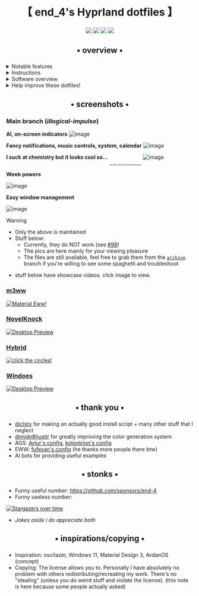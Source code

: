 <div align="center">
    <h1>【 end_4's Hyprland dotfiles 】</h1>
    <h3></h3>
</div>

<div align="center"> 

![](https://img.shields.io/github/last-commit/end-4/dots-hyprland?&style=for-the-badge&color=FFB1C8&logoColor=D9E0EE&labelColor=292324)
![](https://img.shields.io/github/stars/end-4/dots-hyprland?style=for-the-badge&logo=andela&color=FFB686&logoColor=D9E0EE&labelColor=292324)
[![](https://img.shields.io/github/repo-size/end-4/dots-hyprland?color=CAC992&label=SIZE&logo=googledrive&style=for-the-badge&logoColor=D9E0EE&labelColor=292324)](https://github.com/end-4/hyprland)
![](https://img.shields.io/badge/issues-skill-green?style=for-the-badge&color=CCE8E9&logoColor=D9E0EE&labelColor=292324) 
</a>

</div>

<div align="center">
    <h2>• overview •</h2>
    <h3></h3>
</div>


 <details> 
  <summary>Notable features</summary>
     
  - **Overview widget**: shows open apps. Type to search/calculate/run
  - **AI Assistant**: ChatGPT and Google Gemini
  - **Autogenerated colors** based on your wallpaper using [Material colors](https://m3.material.io/styles/color/the-color-system/key-colors-tones)
  - **Animations** that are natural and fluid
  - **Transparent installation**: every command is shown before it's run
</details>
<details> 
  <summary>Instructions</summary>

   - **Prerequisite**: Your system works. That's it. You don't have to reinstall your system!
   - **Automatic**, but guided and transparent, installation for Arch(-based) Linux:
   ```bash
   bash <(curl -s "https://end-4.github.io/dots-hyprland-wiki/setup.sh")
   ```
   - **Manual** installation, other distros and more:
     - See the [Wiki](https://end-4.github.io/dots-hyprland-wiki/en/i-i/01setup/)
     - (_Available in: English, Vietnamese, and Simplified Chinese. Translations are welcome._)
    
   - **Default keybinds**: Parts similar to Windows and GNOME. Hit Super+/ for a list.
     <details> 
       <summary>Here's an image, just in case:</summary>
    
       ![image](https://github.com/end-4/dots-hyprland/assets/97237370/4c3d27b4-9ac5-4e55-9cae-c5c1f497890f)

     </details>

</details>

<details>
  <summary>Software overview</summary>


  | Software | Purpose |
  | ------------- | ------------- |
  | [Hyprland](https://github.com/hyprwm/hyprland) | The compositor (for noobs, you can just call it a window manager) |
  | [AGS](https://github.com/Aylur/ags) | A GTK widget system, responsible for the status bar, sidebars, etc. |
  | [Fuzzel](https://mark.stosberg.com/fuzzel-a-great-dmenu-and-rofi-altenrative-for-wayland/) | For clipboard and emoji picker |


  - For a more comprehensive list of dependencies, see [scriptdata/dependencies.conf](https://github.com/end-4/dots-hyprland/blob/main/scriptdata/dependencies.conf)
</details>

<details> 
  <summary>Help improve these dotfiles!</summary>
    
   - Join the [discussions](https://github.com/end-4/dots-hyprland/discussions)
   - If you'd like to suggest fixes or a new widget, feel free to [open an issue](https://github.com/end-4/dots-hyprland/issues/new/choose)
</details>

<div align="center">
    <h2>• screenshots •</h2>
    <h3></h3>
</div>

### Main branch (*illogical-impulse*)


**AI, on-screen indicators**
![image](https://github.com/end-4/dots-hyprland/assets/97237370/5e081770-0f1e-45c4-ad9c-3d19f488cd85)

**Fancy notifications, music controls, system, calendar**
![image](https://github.com/end-4/dots-hyprland/assets/97237370/406b72b6-fa38-4f0d-a6c4-4d7d5d5ddcb7)
<!-- ![image](https://github.com/end-4/dots-hyprland/assets/97237370/90c13b64-cde3-4363-9716-718d35845d95) -->
<!-- ![image](https://github.com/end-4/dots-hyprland/assets/97237370/9e7adedd-fae8-4cc8-9c81-d7ad489d7559) -->

**I suck at chemistry but it looks cool so...** <sub><sub><sub><sub><sub><sub>(the table was all ai generated anyway)</sub></sub></sub></sub></sub></sub>
![image](https://github.com/user-attachments/assets/aed031ec-b41a-4937-b9d3-b20542359a74)


**Weeb powers**
<!-- ![image](https://github.com/end-4/dots-hyprland/assets/97237370/98fe2c03-a128-45c0-8155-3a6080db3b84) -->
![image](https://github.com/end-4/dots-hyprland/assets/97237370/711f5475-93ca-4097-a960-8047acc85cc7)

**Easy window management**
<!--! ![image](https://github.com/end-4/dots-hyprland/assets/97237370/354431f6-8939-487f-9292-0bac71cf9ca8) -->
![image](https://github.com/end-4/dots-hyprland/assets/97237370/14e9725c-789f-4412-87b6-cce9504db109)

> [!WARNING]
> - Only the above is maintained
> - Stuff below:
>   - Currently, they do NOT work (see [#99](https://github.com/end-4/dots-hyprland/issues/99))
>   - The pics are here mainly for your viewing pleasure
>   - The files are still available, feel free to grab them from the [`archive`](https://github.com/end-4/dots-hyprland/tree/archive) branch if you're willing to see some spaghetti and troubleshoot

- stuff below have showcase videos. click image to view.

### [m3ww](https://github.com/end-4/dots-hyprland/tree/archive)
   <a href="https://streamable.com/85ch8x">
    <img src="https://github.com/end-4/dots-hyprland/assets/97237370/09533e64-b6d7-47eb-a840-ee90c6776adf" alt="Material Eww!">
   </a>

### [NovelKnock](https://github.com/end-4/dots-hyprland/tree/archive)
   <a href="https://streamable.com/7vo61k">
    <img src="https://github.com/end-4/dots-hyprland/assets/97237370/42903d03-bf6f-49d4-be7f-dd77e6cb389d" alt="Desktop Preview">
   </a>

### [Hybrid](https://github.com/end-4/dots-hyprland/tree/archive)
   <a href="https://streamable.com/4oogot">
    <img src="https://github.com/end-4/dots-hyprland/assets/97237370/190deb1e-f6f5-46ce-8cf0-9b39944c079d" alt="click the circles!">
   </a>

### [Windoes](https://github.com/end-4/dots-hyprland/tree/archive)
   <a href="https://streamable.com/5qx614">
    <img src="https://github.com/end-4/dots-hyprland/assets/97237370/b15317b1-f295-49f5-b90c-fb6328b8d886" alt="Desktop Preview">
   </a>

<div align="center">
    <h2>• thank you •</h2>
    <h3></h3>
</div>

 - [@clsty](https://github.com/clsty) for making an actually good install script + many other stuff that I neglect
 - [@midn8hustlr](https://github.com/midn8hustlr) for greatly improving the color generation system
 - AGS: [Aylur's config](https://github.com/Aylur/dotfiles), [kotontrion's config](https://github.com/kotontrion/dotfiles)
 - EWW: [fufexan's config](https://github.com/fufexan/dotfiles) (he thanks more people there btw)
 - AI bots for providing useful examples

<div align="center">
    <h2>• stonks •</h2>
    <h3></h3>
</div>

- Funny useful number: https://github.com/sponsors/end-4
- Funny useless number:

[![Stargazers over time](https://starchart.cc/end-4/dots-hyprland.svg?variant=adaptive)](https://starchart.cc/end-4/dots-hyprland)

- *Jokes aside i do appreciate both*


<div align="center">
    <h2>• inspirations/copying •</h2>
    <h3></h3>
</div>

 - Inspiration: osu!lazer, Windows 11, Material Design 3, AvdanOS (concept)
 - Copying: The license allows you to. Personally I have absolutely no problem with others redistributing/recreating my work. There's no "stealing" (unless you do weird stuff and violate the license). (this note is here because some people actually asked)
